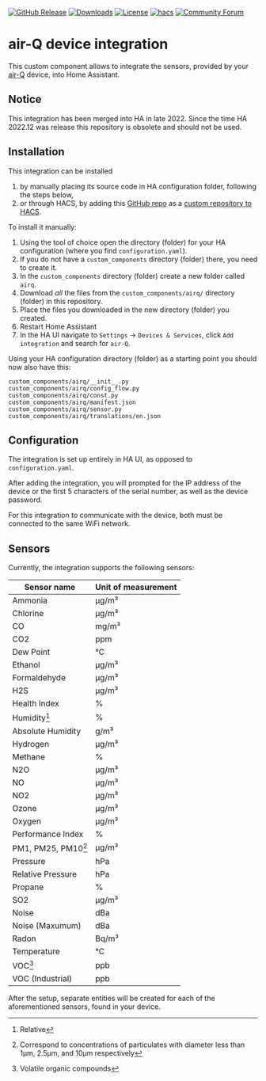 [![GitHub Release][releases-shield]][releases]
[![Downloads][downloads-shield]][releases]
[![License][license-shield]][license]
[![hacs][hacsbadge]][hacs]
[![Community Forum][forum-shield]][forum]

# air-Q device integration

This custom component allows to integrate the sensors, provided by your [air-Q](https://www.air-q.com/) device, into Home Assistant.

## Notice

This integration has been merged into HA in late 2022. Since the time HA 2022.12 was release this repository is obsolete and should not be used.

## Installation

This integration can be installed
1. by manually placing its source code in HA configuration folder, following the steps below,
2. or through HACS, by adding this [GitHub repo](https://github.com/CorantGmbH/airq-custom_integration/) as a [custom repository to HACS](https://hacs.xyz/docs/faq/custom_repositories).

To install it manually:

1. Using the tool of choice open the directory (folder) for your HA configuration (where you find `configuration.yaml`).
2. If you do not have a `custom_components` directory (folder) there, you need to create it.
3. In the `custom_components` directory (folder) create a new folder called `airq`.
4. Download _all_ the files from the `custom_components/airq/` directory (folder) in this repository.
5. Place the files you downloaded in the new directory (folder) you created.
6. Restart Home Assistant
7. In the HA UI navigate to `Settings` -> `Devices & Services`, click `Add integration` and search for `air-Q`.

Using your HA configuration directory (folder) as a starting point you should now also have this:

```text
custom_components/airq/__init__.py
custom_components/airq/config_flow.py
custom_components/airq/const.py
custom_components/airq/manifest.json
custom_components/airq/sensor.py
custom_components/airq/translations/en.json
```

## Configuration

The integration is set up entirely in HA UI, as opposed to `configuration.yaml`.

After adding the integration, you will prompted for the IP address of the device or the first 5 characters of the serial number, as well as the device password.

For this integration to communicate with the device, both must be connected to the same WiFi network.

## Sensors

Currently, the integration supports the following sensors:

| Sensor name          | Unit of measurement |
|----------------------|---------------------|
| Ammonia              | µg/m³               |
| Chlorine             | µg/m³               |
| CO                   | mg/m³               |
| CO2                  | ppm                 |
| Dew Point            | °C                  |
| Ethanol              | µg/m³               |
| Formaldehyde         | µg/m³               |
| H2S                  | µg/m³               |
| Health Index         | %                   |
| Humidity[^rel]       | %                   |
| Absolute Humidity    | g/m³                |
| Hydrogen             | µg/m³               |
| Methane              | %                   |
| N2O                  | µg/m³               |
| NO                   | µg/m³               |
| NO2                  | µg/m³               |
| Ozone                | µg/m³               |
| Oxygen               | µg/m³               |
| Performance Index    | %                   |
| PM1, PM25, PM10[^pm] | µg/m³               |
| Pressure             | hPa                 |
| Relative Pressure    | hPa                 |
| Propane              | %                   |
| SO2                  | µg/m³               |
| Noise                | dBa                 |
| Noise (Maxumum)      | dBa                 |
| Radon                | Bq/m³               |
| Temperature          | °C                  |
| VOC[^voc]            | ppb                 |
| VOC (Industrial)     | ppb                 |

[^rel]: Relative

[^pm]: Correspond to concentrations of particulates with diameter less than 1µm, 2.5µm, and 10µm respectively

[^voc]: Volatile organic compounds

After the setup, separate entities will be created for each of the aforementioned sensors, found in your device.

[hacs]: https://hacs.xyz
[hacsbadge]: https://img.shields.io/badge/HACS-Custom-orange.svg?style=for-the-badge
[forum-shield]: https://img.shields.io/badge/community-forum-brightgreen.svg?style=for-the-badge
[forum]: https://forum.air-q.com/
[license]: https://github.com/CorantGmbH/airq-custom_integration/blob/main/LICENSE
[license-shield]: https://img.shields.io/github/license/CorantGmbH/airq-custom_integration.svg?style=for-the-badge
[releases-shield]: https://img.shields.io/github/release/CorantGmbH/airq-custom_integration.svg?style=for-the-badge
[releases]: https://github.com/CorantGmbH/airq-custom_integration/releases
[downloads-shield]: https://img.shields.io/github/downloads/CorantGmbH/airq-custom_integration/total?style=for-the-badge
